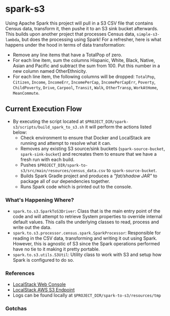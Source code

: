 # spark-s3
Using Apache Spark this project will pull in a S3 CSV file that contains Census data, transform it, then pushe it to an S3 sink bucket afterwards. This builds upon another project that processes Census data, `simple-s3-lambda`, but does the processing using Spark! For a refresher, here is what happens under the hood in terms of data transformation:
- Remove any line items that have a TotalPop of zero.
- For each line item, sum the columns Hispanic, White, Black, Native, Asian and Pacific and subtract the sum from 100. Put this number in a new column named OtherEthnicity.
- For each line item, the following columns will be dropped: `TotalPop`, `Citizen`, `Income`, `IncomeErr`, `IncomePerCap`, `IncomePerCapErr`, `Poverty`, `ChildPoverty`, `Drive`, `Carpool`, `Transit`, `Walk`, `OtherTransp`, `WorkAtHome`, `MeanCommute`.

## Current Execution Flow
- By executing the script located at `$PROJECT_DIR/spark-s3/scripts/build_spark_to_s3.sh` it will perform the actions listed below:
  - Check environment to ensure that Docker and LocalStack are running and attempt to resolve what it can.
  - Removes any existing S3 source/sink buckets (`spark-source-bucket`, `spark-sink-bucket`) and recreates them to ensure that we have a fresh run with each build.
  - Pushes `$PROJECT_DIR/spark-to-s3/src/main/resources/census_data.csv` to `spark-source-bucket`.
  - Builds Spark Gradle project and produces a _"fat/shadow JAR"_ to package all of our dependencies together.
  - Runs Spark code which is printed out to the console.

### What's Happening Where?
- `spark.to.s3.SparkToS3Driver`: Class that is the main entry point of the code and will attempt to retrieve System properties to override internal default values. This calls the underlying classes to read, process and write out the data.
- `spark.to.s3.processor.census.spark.SparkProcessor`: Responsible for reading in the CSV data, transforming and writing it out using Spark. However, this is agnostic of S3 since the Spark operations performed have no tie to it making it pretty portable.  
- `spark.to.s3.utils.S3Util`: Utility class to work with S3 and setup how Spark is configured to do so.

### References
- [LocalStack Web Console](http://localhost:8080)
- [LocalStack AWS S3 Endpoint](http://localhost:4572)
- Logs can be found locally at `$PROJECT_DIR/spark-to-s3/resources/tmp`


### Gotchas
